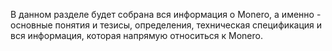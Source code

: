 ﻿В данном разделе будет собрана вся информация о Monero, а именно - основные понятия и тезисы, определения, техническая спецификация и вся информация, которая напрямую относиться к Monero.
